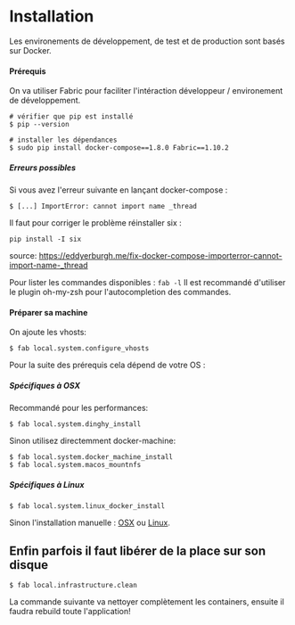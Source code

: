 # Installation

Les environements de développement, de test et de production sont basés sur Docker.

#### Prérequis

On va utiliser Fabric pour faciliter l'intéraction développeur / environement de développement.

```
# vérifier que pip est installé
$ pip --version

# installer les dépendances
$ sudo pip install docker-compose==1.8.0 Fabric==1.10.2
```

##### Erreurs possibles

Si vous avez l'erreur suivante en lançant docker-compose : 

```
$ [...] ImportError: cannot import name _thread
```

Il faut pour corriger le problème réinstaller six : 

```
pip install -I six
```

source: https://eddyerburgh.me/fix-docker-compose-importerror-cannot-import-name-_thread


Pour lister les commandes disponibles : ``fab -l``
Il est recommandé d'utiliser le plugin oh-my-zsh pour l'autocompletion des commandes.

#### Préparer sa machine

On ajoute les vhosts:

```
$ fab local.system.configure_vhosts
```

Pour la suite des prérequis cela dépend de votre OS :

##### Spécifiques à OSX

Recommandé pour les performances:

```
$ fab local.system.dinghy_install
```

Sinon utilisez directemment docker-machine:

```
$ fab local.system.docker_machine_install
$ fab local.system.macos_mountnfs
```

##### Spécifiques à Linux

```
$ fab local.system.linux_docker_install
```

Sinon l'installation manuelle : [OSX](osx.md) ou [Linux](linux.md).

## Enfin parfois il faut libérer de la place sur son disque

```
$ fab local.infrastructure.clean
```
La commande suivante va nettoyer complètement les containers, ensuite il faudra rebuild toute l'application!
